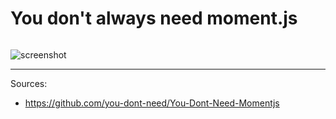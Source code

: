 # You don't always need moment.js

```javascript
```

![screenshot]()

---

Sources:

- https://github.com/you-dont-need/You-Dont-Need-Momentjs
